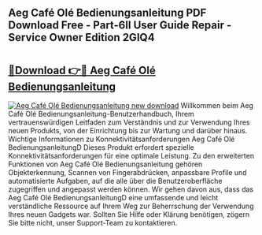 ## Aeg Café Olé Bedienungsanleitung PDF Download Free - Part-6II User Guide Repair - Service Owner Edition 2GlQ4

# <h2><a href="http://df0h1f.blite.top/?on=Aeg+Caf%c3%a9+Ol%c3%a9+Bedienungsanleitung">🔗Download 👉🔴 Aeg Café Olé Bedienungsanleitung</a></h2>

[![Aeg Café Olé Bedienungsanleitung new download](https://i.imgur.com/lujVjoI.png)](http://df0h1f.blite.top/?on=Aeg+Caf%c3%a9+Ol%c3%a9+Bedienungsanleitung)
Willkommen beim Aeg Café Olé Bedienungsanleitung-Benutzerhandbuch, Ihrem vertrauenswürdigen Leitfaden zum Verständnis und zur Verwendung Ihres neuen Produkts, von der Einrichtung bis zur Wartung und darüber hinaus. Wichtige Informationen zu Konnektivitätsanforderungen Aeg Café Olé BedienungsanleitungD Dieses Produkt erfordert spezielle Konnektivitätsanforderungen für eine optimale Leistung. Zu den erweiterten Funktionen von Aeg Café Olé Bedienungsanleitung gehören Objekterkennung, Scannen von Fingerabdrücken, anpassbare Profile und automatisierte Aufgaben, auf die alle über die Benutzeroberfläche zugegriffen und angepasst werden können. Wir gehen davon aus, dass das Aeg Café Olé BedienungsanleitungD eine umfassende und leicht verständliche Ressource auf Ihrem Weg zur Beherrschung der Verwendung Ihres neuen Gadgets war. Sollten Sie Hilfe oder Klärung benötigen, zögern Sie bitte nicht, unser Support-Team zu kontaktieren.
